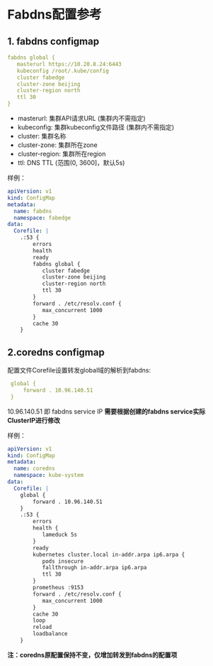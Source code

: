 # Fabdns配置参考


## 1. fabdns configmap
```yaml
fabdns global {
   masterurl https://10.20.8.24:6443
   kubeconfig /root/.kube/config
   cluster fabedge
   cluster-zone beijing
   cluster-region north
   ttl 30
}
```
- masterurl: 集群API请求URL (集群内不需指定)
- kubeconfig: 集群kubeconfig文件路径 (集群内不需指定)
- cluster: 集群名称
- cluster-zone: 集群所在zone
- cluster-region: 集群所在region
- ttl: DNS TTL (范围(0, 3600]，默认5s)

样例：
```yaml
apiVersion: v1
kind: ConfigMap
metadata:
  name: fabdns
  namespace: fabedge
data:
  Corefile: |
    .:53 {
        errors
        health
        ready
        fabdns global {
           cluster fabedge
           cluster-zone beijing
           cluster-region north
           ttl 30
        }
        forward . /etc/resolv.conf {
           max_concurrent 1000
        }
        cache 30
    }
```


## 2.coredns configmap
配置文件Corefile设置转发global域的解析到fabdns:
```yaml
 global {
     forward . 10.96.140.51
 }
```
10.96.140.51 即 fabdns service IP **需要根据创建的fabdns service实际ClusterIP进行修改**

样例：
```yaml
apiVersion: v1
kind: ConfigMap
metadata:
  name: coredns
  namespace: kube-system
data:
  Corefile: |
    global {
        forward . 10.96.140.51
    }
    .:53 {
        errors
        health {
           lameduck 5s
        }
        ready
        kubernetes cluster.local in-addr.arpa ip6.arpa {
           pods insecure
           fallthrough in-addr.arpa ip6.arpa
           ttl 30
        }
        prometheus :9153
        forward . /etc/resolv.conf {
           max_concurrent 1000
        }
        cache 30
        loop
        reload
        loadbalance
    }
```
**注：coredns原配置保持不变，仅增加转发到fabdns的配置项**